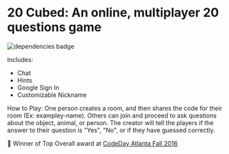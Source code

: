 # 20 Cubed: An online, multiplayer 20 questions game
![dependencies badge](https://david-dm.org/gib98/20-questions.svg)

Includes:
- Chat
- Hints
- Google Sign In
- Customizable Nickname

How to Play:
One person creates a room, and then shares the code for their room (Ex: exampley-name). Others can join and proceed to ask questions about the object, animal, or person. The creator will tell the players if the answer to their question is "Yes", "No", or if they have guessed correctly.

👑 Winner of Top Overall award at [CodeDay Atlanta Fall 2016](https://teams.codeday.org/teams/40)
